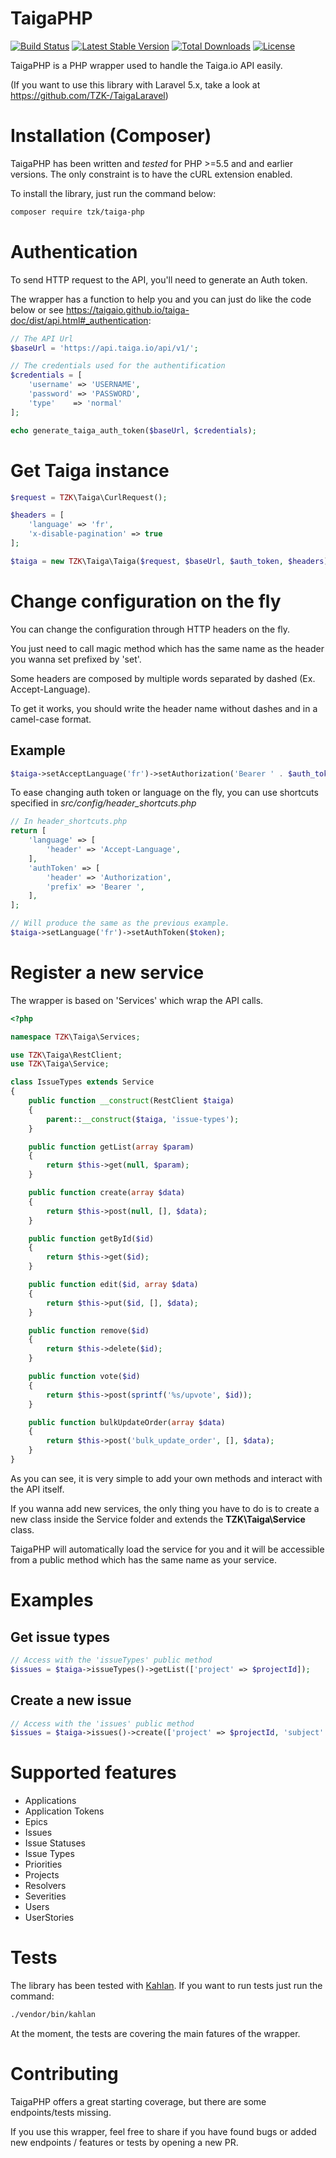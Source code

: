 # TaigaPHP

[![Build Status](https://travis-ci.org/TZK-/TaigaPHP.svg?branch=master)](https://travis-ci.org/TZK-/TaigaPHP) [![Latest Stable Version](https://poser.pugx.org/tzk/taiga-php/version)](https://packagist.org/packages/tzk/taiga-php) [![Total Downloads](https://poser.pugx.org/tzk/taiga-php/downloads)](https://packagist.org/packages/tzk/taiga-php) [![License](https://poser.pugx.org/tzk/taiga-php/license)](https://packagist.org/packages/tzk/taiga-php)


TaigaPHP is a PHP wrapper used to handle the Taiga.io API easily.

(If you want to use this library with Laravel 5.x, take a look at https://github.com/TZK-/TaigaLaravel)

# Installation (Composer)

TaigaPHP has been written and *tested* for PHP >=5.5 and and earlier versions. The only constraint is to have the cURL extension enabled.

To install the library, just run the command below:
```sh
composer require tzk/taiga-php
```

# Authentication

To send HTTP request to the API, you'll need to generate an Auth token.

The wrapper has a function to help you and you can just do like the code below or see https://taigaio.github.io/taiga-doc/dist/api.html#_authentication:
```php
// The API Url
$baseUrl = 'https://api.taiga.io/api/v1/';

// The credentials used for the authentification
$credentials = [
    'username' => 'USERNAME',
    'password' => 'PASSWORD',
    'type'    => 'normal'
];

echo generate_taiga_auth_token($baseUrl, $credentials);
```

# Get Taiga instance
```php
$request = TZK\Taiga\CurlRequest();

$headers = [
    'language' => 'fr',
    'x-disable-pagination' => true
];

$taiga = new TZK\Taiga\Taiga($request, $baseUrl, $auth_token, $headers);
```

# Change configuration on the fly

You can change the configuration through HTTP headers on the fly.

You just need to call magic method which has the same name as the header you wanna set prefixed by 'set'.

Some headers are composed by multiple words separated by dashed (Ex. Accept-Language).

To get it works, you should write the header name without dashes and in a camel-case format.

## Example

```php
$taiga->setAcceptLanguage('fr')->setAuthorization('Bearer ' . $auth_token);
```

To ease changing auth token or language on the fly, you can use shortcuts specified in *src/config/header_shortcuts.php*

```php
// In header_shortcuts.php
return [
    'language' => [
        'header' => 'Accept-Language',
    ],
    'authToken' => [
        'header' => 'Authorization',
        'prefix' => 'Bearer ',
    ],
];

// Will produce the same as the previous example.
$taiga->setLanguage('fr')->setAuthToken($token);
```

# Register a new service

The wrapper is based on 'Services' which wrap the API calls.
```php
<?php

namespace TZK\Taiga\Services;

use TZK\Taiga\RestClient;
use TZK\Taiga\Service;

class IssueTypes extends Service
{
    public function __construct(RestClient $taiga)
    {
        parent::__construct($taiga, 'issue-types');
    }

    public function getList(array $param)
    {
        return $this->get(null, $param);
    }

    public function create(array $data)
    {
        return $this->post(null, [], $data);
    }

    public function getById($id)
    {
        return $this->get($id);
    }

    public function edit($id, array $data)
    {
        return $this->put($id, [], $data);
    }

    public function remove($id)
    {
        return $this->delete($id);
    }

    public function vote($id)
    {
        return $this->post(sprintf('%s/upvote', $id));
    }

    public function bulkUpdateOrder(array $data)
    {
        return $this->post('bulk_update_order', [], $data);
    }
}

```
As you can see, it is very simple to add your own methods and interact with the API itself.

If you wanna add new services, the only thing you have to do is to create a new class inside the Service folder and extends the **TZK\Taiga\Service** class.

TaigaPHP will automatically load the service for you and it will be accessible from a public method which has the same name as your service.

# Examples

## Get issue types
```php
// Access with the 'issueTypes' public method
$issues = $taiga->issueTypes()->getList(['project' => $projectId]);
```
## Create a new issue
```php
// Access with the 'issues' public method
$issues = $taiga->issues()->create(['project' => $projectId, 'subject' => 'My super issue']);
```
# Supported features

- Applications
- Application Tokens
- Epics
- Issues
- Issue Statuses
- Issue Types
- Priorities
- Projects
- Resolvers
- Severities
- Users
- UserStories

# Tests

The library has been tested with [Kahlan](https://github.com/kahlan/kahlan).
If you want to run tests just run the command:

```sh
./vendor/bin/kahlan
```

At the moment, the tests are covering the main fatures of the wrapper.

# Contributing

TaigaPHP offers a great starting coverage, but there are some endpoints/tests missing.

If you use this wrapper, feel free to share if you have found bugs or added new endpoints / features or tests by opening a new PR.
